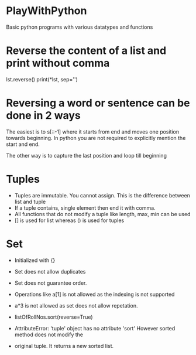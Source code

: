# PlayWithPython
Basic python programs with various datatypes and functions

# Reverse the content of a list and print without comma
lst.reverse()
print(*lst, sep='')

# Reversing a word or sentence can be done in 2 ways
The easiest is to s[::-1] where it starts from end and moves one position towards beginning. In python you are not required to explicitly mention the start and end. 

The other way is to capture the last position and loop till beginning

# Tuples
* Tuples are immutable. You cannot assign. This is the difference between list and tuple
* If a tuple contains, single element then end it with comma.
* All functions that do not modify a tuple like length, max, min can be used
* [] is used for list whereas () is used for tuples

# Set 
* Initialized with {} 
* Set does not allow duplicates
* Set does not guarantee order. 
* Operations like a[1] is not allowed as the indexing is not supported
* a*3 is not allowed as set does not allow repetation.

* listOfRollNos.sort(reverse=True)
* AttributeError: 'tuple' object has no attribute 'sort' However sorted method does not modify the 
* original tuple. It returns a new sorted list.